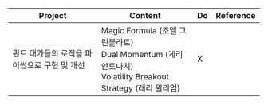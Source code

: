 |Project|Content|Do|Reference|
|-------|-------|--|---------|
| 퀀트 대가들의 로직을 파이썬으로 구현 및 개선 | Magic Formula (조엘 그린블라트)<br> Dual Momentum (게리 안토나치)<br> Volatility Breakout Strategy (래리 윌리엄)| X | |
